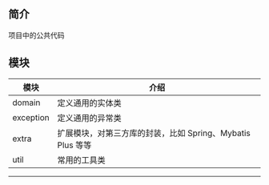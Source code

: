 ## 简介
项目中的公共代码

## 模块

| 模块                |     介绍                                                                          |
| -------------------|---------------------------------------------------------------------------------- |
domain|定义通用的实体类
exception|定义通用的异常类
extra|扩展模块，对第三方库的封装，比如 Spring、Mybatis Plus 等等
util|常用的工具类
-------------------------------------------------------------------------------